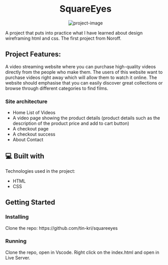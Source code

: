 <h1 align="center" id="title">SquareEyes</h1>

<p align="center"><img src="https://socialify.git.ci/tin-kri/squareeyes/image?name=1&amp;owner=1&amp;pattern=Plus&amp;theme=Light" alt="project-image"></p>

<p id="description">A project that puts into practice what I have learned about design wireframing html and css. The first project from Noroff. </p>

<h2>Project Features:</h2>
<p> A video streaming website where you can purchase high-quality videos directly from the people who make them. The users of this website want to purchase videos right away which will allow them to watch it online. The website should emphasise that you can easily discover great collections or browse through different categories to find films.

<h3>Site architecture </h3> 

*    Home List of Videos
*   A video page showing the product details (product details such as the description of the product price and add to cart button)
*   A checkout page
*   A checkout success 
*   About Contact
  
<h2>💻 Built with</h2>

Technologies used in the project:

*   HTML
*   CSS


<h2>Getting Started</h2>
<h3>Installing</h3>
Clone the repo: https://github.com/tin-kri/squareeyes
    
<h3>Running</h3>
Clone the repo, open in Vscode. Right click on the index.html and open in Live Server.


